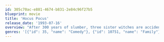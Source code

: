 ```yaml
---
id: 305c70ac-e881-4674-b831-2e84c96f27b5
blueprint: movie
title: 'Hocus Pocus'
release_date: '1993-07-16'
overview: "After 300 years of slumber, three sister witches are accidentally resurrected in Salem on Halloween night, and it us up to three kids and their newfound feline friend to put an end to the witches' reign of terror once and for all."
genres: '[{"id": 35, "name": "Comedy"}, {"id": 10751, "name": "Family"}, {"id": 14, "name": "Fantasy"}]'
---
```

